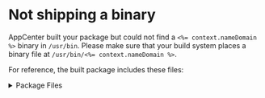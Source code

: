# Not shipping a binary

AppCenter built your package but could not find a `<%= context.nameDomain %>`
binary in `/usr/bin`. Please make sure that your build system places a binary
file at `/usr/bin/<%= context.nameDomain %>`.

For reference, the built package includes these files:

<details>

<summary> Package Files </summary>

```
<% files.forEach(function (file) { _%>
<%= file %>
<%_ }) %>
```

</details>
